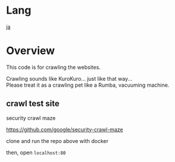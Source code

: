 # Lang
[ja](/README.ja.md)

# Overview

This code is for crawling the websites.

Crawling sounds like KuroKuro...
just like that way...<br />
Please treat it as a crawling pet like a Rumba, vacuuming machine.

## crawl test site

security crawl maze

https://github.com/google/security-crawl-maze

clone and run the repo above with docker

then, open `localhost:80`
